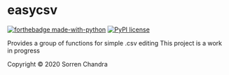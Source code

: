 # easycsv
[![forthebadge made-with-python](http://ForTheBadge.com/images/badges/made-with-python.svg)](https://www.python.org/)
[![PyPI license](https://img.shields.io/pypi/l/ansicolortags.svg)](https://pypi.python.org/pypi/ansicolortags/)

Provides a group of functions for simple .csv editing
This project is a work in progress 


Copyright © 2020 Sorren Chandra 
